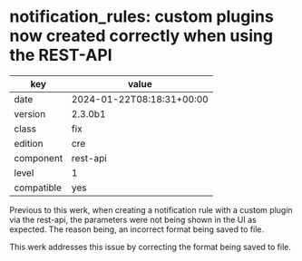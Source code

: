 [//]: # (werk v2)
# notification_rules: custom plugins now created correctly when using the REST-API

key        | value
---------- | ---
date       | 2024-01-22T08:18:31+00:00
version    | 2.3.0b1
class      | fix
edition    | cre
component  | rest-api
level      | 1
compatible | yes


Previous to this werk, when creating a notification rule with a custom
plugin via the rest-api, the parameters were not being shown in the UI
as expected. The reason being, an incorrect format being saved to file.

This werk addresses this issue by correcting the format being saved to
file.
